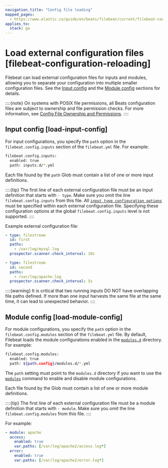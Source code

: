 ```yaml
---
navigation_title: "Config file loading"
mapped_pages:
  - https://www.elastic.co/guide/en/beats/filebeat/current/filebeat-configuration-reloading.html
applies_to:
  stack: ga
---
```


# Load external configuration files [filebeat-configuration-reloading]


Filebeat can load external configuration files for inputs and modules, allowing you to separate your configuration into multiple smaller configuration files. See the [Input config](#load-input-config) and the [Module config](#load-module-config) sections for details.

::::{note}
On systems with POSIX file permissions, all Beats configuration files are subject to ownership and file permission checks. For more information, see [Config File Ownership and Permissions](/reference/libbeat/config-file-permissions.md).
::::



## Input config [load-input-config]

For input configurations, you specify the `path` option in the `filebeat.config.inputs` section of the `filebeat.yml` file. For example:

```sh
filebeat.config.inputs:
  enabled: true
  path: inputs.d/*.yml
```

Each file found by the `path` Glob must contain a list of one or more input definitions.

::::{tip}
The first line of each external configuration file must be an input definition that starts with `- type`. Make sure you omit the line `filebeat.config.inputs` from this file. All [`input type configuration options`](/reference/filebeat/configuration-filebeat-options.md#filebeat-input-types) must be specified within each external configuration file.  Specifying these configuration options at the global `filebeat.config.inputs` level is not supported.
::::


Example external configuration file:

```yaml
- type: filestream
  id: first
  paths:
    - /var/log/mysql.log
  prospector.scanner.check_interval: 10s

- type: filestream
  id: second
  paths:
    - /var/log/apache.log
  prospector.scanner.check_interval: 5s
```

::::{warning}
It is critical that two running inputs DO NOT have overlapping file paths defined. If more than one input harvests the same file at the same time, it can lead to unexpected behavior.
::::



## Module config [load-module-config]

For module configurations, you specify the `path` option in the `filebeat.config.modules` section of the `filebeat.yml` file. By default, Filebeat loads the module configurations enabled in the [`modules.d`](/reference/filebeat/configuration-filebeat-modules.md#configure-modules-d-configs) directory. For example:

```sh
filebeat.config.modules:
  enabled: true
  path: ${path.config}/modules.d/*.yml
```

The `path` setting must point to the `modules.d` directory if you want to use the [`modules`](/reference/filebeat/command-line-options.md#modules-command) command to enable and disable module configurations.

Each file found by the Glob must contain a list of one or more module definitions.

::::{tip}
The first line of each external configuration file must be a module definition that starts with `- module`. Make sure you omit the line `filebeat.config.modules` from this file.
::::


For example:

```yaml
- module: apache
  access:
    enabled: true
    var.paths: [/var/log/apache2/access.log*]
  error:
    enabled: true
    var.paths: [/var/log/apache2/error.log*]
```


